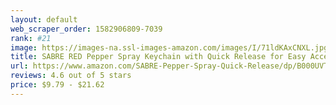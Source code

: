 ```yaml
---
layout: default 
﻿web_scraper_order: 1582906809-7039
rank: #21
image: https://images-na.ssl-images-amazon.com/images/I/71ldKAxCNXL.jpg
title: SABRE RED Pepper Spray Keychain with Quick Release for Easy Access – Max Police Strength OC…
url: https://www.amazon.com/SABRE-Pepper-Spray-Quick-Release/dp/B000UVTDLG/ref=zg_mw_sporting-goods_21?_encoding=UTF8&psc=1&refRID=2VTEBFM0FKHWWGSXP9AH
reviews: 4.6 out of 5 stars
price: $9.79 - $21.62
---
```

